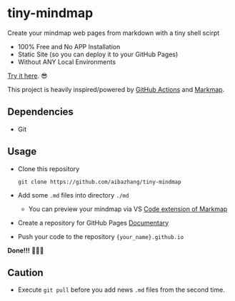 # tiny-mindmap

Create your mindmap web pages from markdown with a tiny shell scirpt

- 100% Free and No APP Installation
- Static Site (so you can deploy it to your GitHub Pages)
- Without ANY Local Environments

[Try it here](https://aibazhang.github.io/). 😎

This project is heavily inspired/powered by [GitHub Actions](https://docs.github.com/en/actions) and [Markmap](https://github.com/gera2ld/markmap).

## Dependencies

- Git

## Usage

- Clone this repository

  `git clone https://github.com/aibazhang/tiny-mindmap`

- Add some `.md` files into directory `./md`

  - You can preview your mindmap via VS [Code extension of Markmap](Markmap)

- Create a repository for GitHub Pages [Documentary](https://pages.github.com/)

- Push your code to the repository `{your_name}.github.io`

**Done!!!** 🚀🚀🚀

## Caution

- Execute `git pull` before you add news `.md` files from the second time.
